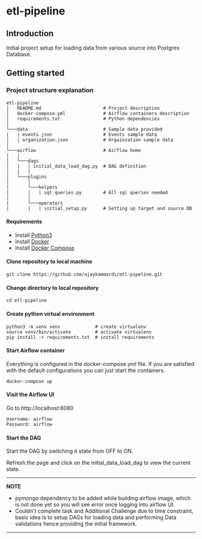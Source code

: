 # etl-pipeline

## Introduction
Initial project setup for loading data from various source into Postgres Database.

## Getting started


### Project structure explanation
```
etl-pipeline
│   README.md                       # Project description
│   docker-compose.yml              # Airflow containers description   
│   requirements.txt                # Python dependencies
│
└───data                            # Sample data provided  
|   | events.json                   # Events sample data        
|   | organization.json             # Orgainzation sample data
│   
└───airflow                         # Airflow home
|   |               
│   └───dags                        
│   |   │ initial_data_load_dag.py  # DAG definition
|   |   |
|   └───plugins
│       │  
|       └───helpers
|       |   | sql_queries.py        # All sql queries needed
|       |
|       └───operators
|       |   | initial_setup.py      # Setting up target and source DB
```
#### Requirements

* Install [Python3](https://www.python.org/downloads/)
* Install [Docker](https://www.docker.com/)
* Install [Docker Compose](https://docs.docker.com/compose/install/)

#### Clone repository to local machine
```
git clone https://github.com/ajaykammardi/etl-pipeline.git
```

#### Change directory to local repository
```
cd etl-pipeline
```

#### Create python virtual environment
```
python3 -m venv venv             # create virtualenv
source venv/bin/activate         # activate virtualenv
pip install -r requirements.txt  # install requirements
```

#### Start Airflow container
Everything is configured in the docker-compose.yml file.
If you are satisfied with the default configurations you can just start the containers.
```
docker-compose up
```

#### Visit the Airflow UI
Go to http://localhost:8080
```
Username: airflow 
Password: airflow
```

#### Start the DAG
Start the DAG by switching it state from OFF to ON.

Refresh the page and click on the initial_data_load_dag to view the current state.

---
**NOTE** 
* pymongo dependency to be added while building airflow image, which is not done yet so you will see error once logging into airflow UI.
* Couldn't complete task and Additional Challenge due to time constraint, basic idea is to setup DAGs for loading data and performing Data validations hence providing the initial framework.
---